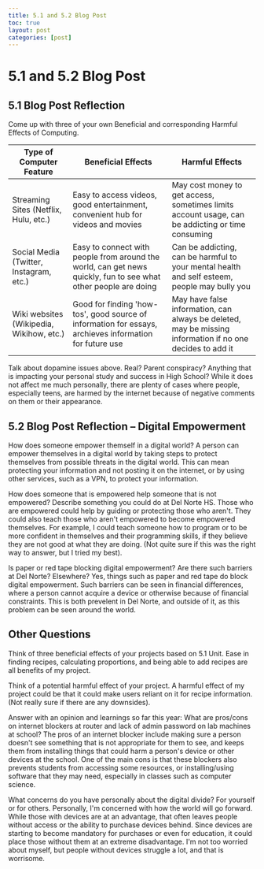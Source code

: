 ```yaml
---
title: 5.1 and 5.2 Blog Post
toc: true
layout: post
categories: [post]
---
```

#  5.1 and 5.2 Blog Post

## 5.1 Blog Post Reflection
Come up with three of your own Beneficial and corresponding Harmful Effects of Computing.

| Type of Computer Feature | Beneficial Effects | Harmful Effects |
| --- | --- | --- |
| Streaming Sites (Netflix, Hulu, etc.) | Easy to access videos, good entertainment, convenient hub for videos and movies | May cost money to get access, sometimes limits account usage, can be addicting or time consuming |
| Social Media (Twitter, Instagram, etc.) | Easy to connect with people from around the world, can get news quickly, fun to see what other people are doing | Can be addicting, can be harmful to your mental health and self esteem, people may bully you |
| Wiki websites (Wikipedia, Wikihow, etc.) | Good for finding 'how-tos', good source of information for essays, archieves information for future use | May have false information, can always be deleted, may be missing information if no one decides to add it |

Talk about dopamine issues above. Real? Parent conspiracy? Anything that is impacting your personal study and success in High School?
While it does not affect me much personally, there are plenty of cases where people, especially teens, are harmed by the internet because of negative comments on them or their appearance. 

## 5.2 Blog Post Reflection – Digital Empowerment
How does someone empower themself in a digital world?
A person can empower themselves in a digital world by taking steps to protect themselves from possible threats in the digital world. This can mean protecting your information and not posting it on the internet, or by using other services, such as a VPN, to protect your information. 

How does someone that is empowered help someone that is not empowered? Describe something you could do at Del Norte HS.
Those who are empowered could help by guiding or protecting those who aren't. They could also teach those who aren't empowered to become empowered themselves. For example, I could teach someone how to program or to be more confident in themselves and their programming skills, if they believe they are not good at what they are doing. (Not quite sure if this was the right way to answer, but I tried my best).

Is paper or red tape blocking digital empowerment? Are there such barriers at Del Norte? Elsewhere?
Yes, things such as paper and red tape do block digital empowerment. Such barriers can be seen in financial differences, where a person cannot acquire a device or otherwise because of financial constraints. This is both prevelent in Del Norte, and outside of it, as this problem can be seen around the world.

## Other Questions
Think of three beneficial effects of your projects based on 5.1 Unit.
Ease in finding recipes, calculating proportions, and being able to add recipes are all benefits of my project.

Think of a potential harmful effect of your project.
A harmful effect of my project could be that it could make users reliant on it for recipe information. (Not really sure if there are any downsides).

Answer with an opinion and learnings so far this year:  What are pros/cons on internet blockers at router and lack of admin password on lab machines at school?
The pros of an internet blocker include making sure a person doesn't see something that is not appropriate for them to see, and keeps them from installing things that could harm a person's device or other devices at the school. One of the main cons is that these blockers also prevents students from accessing some resources, or installing/using software that they may need, especially in classes such as computer science.

What concerns do you have personally about the digital divide?  For yourself or for others.
Personally, I'm concerned with how the world will go forward. While those with devices are at an advantage, that often leaves people without access or the ability to purchase devices behind. Since devices are starting to become mandatory for purchases or even for education, it could place those without them at an extreme disadvantage. I'm not too worried about myself, but people without devices struggle a lot, and that is worrisome.